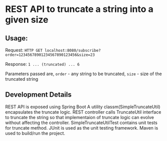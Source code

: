 # REST API to truncate a string into a given size

## Usage:
Request:
`HTTP GET localhost:8080/subscribe?order=12345678901234567890123456&size=23`

Response:
`1 ... (truncated) ... 6`

Parameters passed are,
`order` - any string to be truncated,
`size` - size of the truncated string

## Development Details

REST API is exposed using Spring Boot
A utility classm(SimpleTruncateUtil) encapsulates the truncate logic. 
REST controller calls TruncateUtil interface to truncate the string so that implementaion of truncate logic can evolve without affecting the controller.
SimpleTruncateUtilTest contains unit tests for truncate method. JUnit is used as the unit testing framework.
Maven is used to build/run the project.
